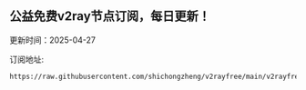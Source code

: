 ## 公益免费v2ray节点订阅，每日更新！
更新时间：2025-04-27

订阅地址:
```
https://raw.githubusercontent.com/shichongzheng/v2rayfree/main/v2rayfree
```
